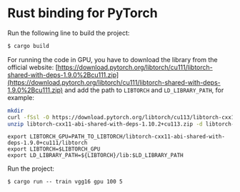 # Rust binding for PyTorch

Run the following line to build the project:

```bash
$ cargo build
```

For running the code in GPU, you have to download the library from the official website: 
[https://download.pytorch.org/libtorch/cu111/libtorch-shared-with-deps-1.9.0%2Bcu111.zip](https://download.pytorch.org/libtorch/cu111/libtorch-shared-with-deps-1.9.0%2Bcu111.zip)
and add the path to `LIBTORCH` and `LD_LIBRARY_PATH`, for example: 

```bash
mkdir 
curl -fSsl -O https://download.pytorch.org/libtorch/cu113/libtorch-cxx11-abi-shared-with-deps-1.10.2%2Bcu113.zip
unzip libtorch-cxx11-abi-shared-with-deps-1.10.2+cu113.zip -d libtorch-cxx11-abi-shared-with-deps-1.10.2+cu113
```

```shell
export LIBTORCH_GPU=PATH_TO_LIBTORCH/libtorch-cxx11-abi-shared-with-deps-1.9.0+cu111/libtorch
export LIBTORCH=$LIBTORCH_GPU
export LD_LIBRARY_PATH=${LIBTORCH}/lib:$LD_LIBRARY_PATH
```

Run the project:

```shell
$ cargo run -- train vgg16 gpu 100 5
```
